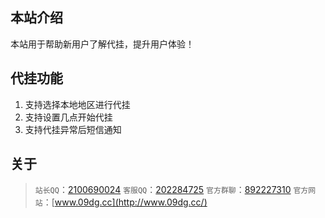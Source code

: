 ## 本站介绍

本站用于帮助新用户了解代挂，提升用户体验！


## 代挂功能

 1. 支持选择本地地区进行代挂
 3. 支持设置几点开始代挂
 4. 支持代挂异常后短信通知


## 关于
> `站长QQ`：[2100690024](http://wpa.qq.com/msgrd?v=3&uin=2100690024&site=qq&menu=yes)
> `客服QQ`：[202284725](http://wpa.qq.com/msgrd?v=3&uin=202284725&site=qq&menu=yes)
> `官方群聊`：[892227310](https://jq.qq.com/?_wv=1027&k=Kv28qUa4)
> `官方网站`：[www.09dg.cc](http://www.09dg.cc/)
